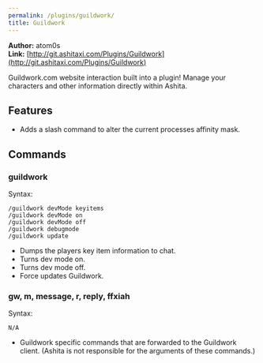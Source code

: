 ```yaml
---
permalink: /plugins/guildwork/
title: Guildwork
---
```


**Author:** atom0s<br/>
**Link:** [http://git.ashitaxi.com/Plugins/Guildwork](http://git.ashitaxi.com/Plugins/Guildwork)

Guildwork.com website interaction built into a plugin! Manage your characters and other information directly within Ashita.

## Features

  * Adds a slash command to alter the current processes affinity mask.

## Commands

### guildwork
Syntax:
```
/guildwork devMode keyitems
/guildwork devMode on
/guildwork devMode off
/guildwork debugmode
/guildwork update
```
  * Dumps the players key item information to chat.
  * Turns dev mode on.
  * Turns dev mode off.
  * Force updates Guildwork.

### gw, m, message, r, reply, ffxiah
Syntax:
```
N/A
```
  * Guildwork specific commands that are forwarded to the Guildwork client. (Ashita is not responsible for the arguments of these commands.)